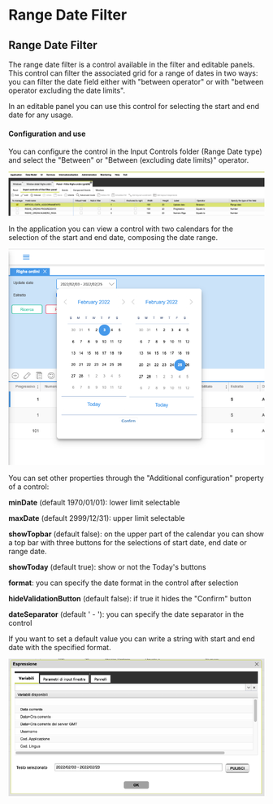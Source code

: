 # Range Date Filter

## Range Date Filter

The range date filter is a control available in the filter and editable panels. This control can filter the associated grid for a range of dates in two ways: you can filter the date field either with "between operator" or with "between operator excluding the date limits".

In an editable panel you can use this control for selecting the start and end date for any usage.

#### Configuration and use

You can configure the control in the Input Controls folder (Range Date type) and select the "Between" or "Between (excluding date limits)" operator.

![](<../../../.gitbook/assets/image (19) (1).png>)

In the application you can view a control with two calendars for the selection of the start and end date, composing the date range.

![](<../../../.gitbook/assets/image (21) (1).png>)

You can set other properties through the "Additional configuration" property of a control:

**minDate** (default 1970/01/01): lower limit selectable

**maxDate** (default 2999/12/31): upper limit selectable

**showTopbar** (default false): on the upper part of the calendar you can show a top bar with three buttons for the selections of start date, end date or range date.

**showToday** (default true): show or not the Today's buttons

**format**: you can specify the date format  in the control after selection

**hideValidationButton** (default false): if true it hides the "Confirm" button

**dateSeparator** (default ' - '): you can specify the date separator in the control



If you want to set a default value you can write a string with start and end date with the specified format.

![](<../../../.gitbook/assets/image (20) (1).png>)
